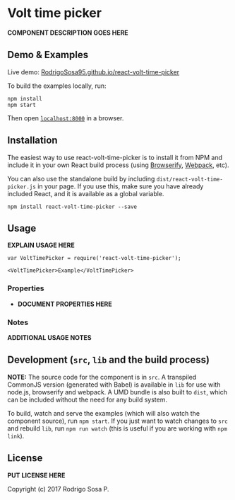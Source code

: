 # Volt time picker

__COMPONENT DESCRIPTION GOES HERE__


## Demo & Examples

Live demo: [RodrigoSosa95.github.io/react-volt-time-picker](http://RodrigoSosa95.github.io/react-volt-time-picker/)

To build the examples locally, run:

```
npm install
npm start
```

Then open [`localhost:8000`](http://localhost:8000) in a browser.


## Installation

The easiest way to use react-volt-time-picker is to install it from NPM and include it in your own React build process (using [Browserify](http://browserify.org), [Webpack](http://webpack.github.io/), etc).

You can also use the standalone build by including `dist/react-volt-time-picker.js` in your page. If you use this, make sure you have already included React, and it is available as a global variable.

```
npm install react-volt-time-picker --save
```


## Usage

__EXPLAIN USAGE HERE__

```
var VoltTimePicker = require('react-volt-time-picker');

<VoltTimePicker>Example</VoltTimePicker>
```

### Properties

* __DOCUMENT PROPERTIES HERE__

### Notes

__ADDITIONAL USAGE NOTES__


## Development (`src`, `lib` and the build process)

**NOTE:** The source code for the component is in `src`. A transpiled CommonJS version (generated with Babel) is available in `lib` for use with node.js, browserify and webpack. A UMD bundle is also built to `dist`, which can be included without the need for any build system.

To build, watch and serve the examples (which will also watch the component source), run `npm start`. If you just want to watch changes to `src` and rebuild `lib`, run `npm run watch` (this is useful if you are working with `npm link`).

## License

__PUT LICENSE HERE__

Copyright (c) 2017 Rodrigo Sosa P.


